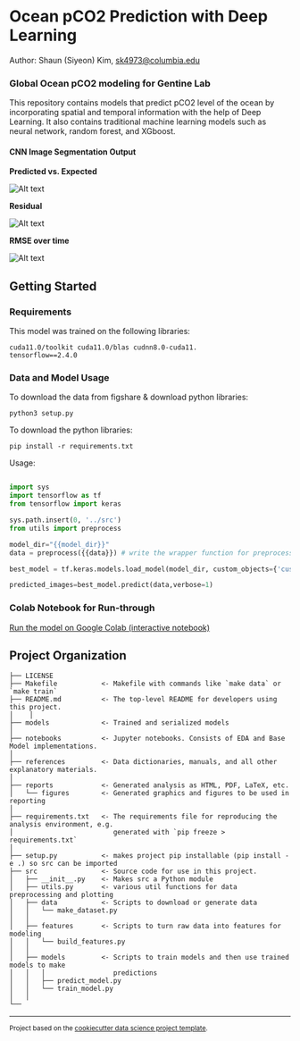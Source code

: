 Ocean pCO2 Prediction with Deep Learning
==============================

Author: Shaun (Siyeon) Kim, [sk4973@columbia.edu](mailto:sk4973@columbia.edu)

### Global Ocean pCO2 modeling for Gentine Lab

This repository contains models that predict pCO2 level of the ocean by incorporating spatial and temporal information with the help of Deep Learning. It also contains traditional machine learning models such as neural network, random forest, and XGboost.  

#### CNN Image Segmentation Output
**Predicted vs. Expected**

![Alt text](https://github.com/sk981102/ocean_co2/blob/main/assets/val_comparison.png)

**Residual**

![Alt text](https://github.com/sk981102/ocean_co2/blob/main/assets/val_residual.png)

**RMSE over time**

![Alt text](https://github.com/sk981102/ocean_co2/blob/main/assets/val_overtime.png)


Getting Started
------------

### Requirements
This model was trained on the following libraries:

```` 
cuda11.0/toolkit cuda11.0/blas cudnn8.0-cuda11.
tensorflow==2.4.0
````

### Data and Model Usage
To download the data from figshare & download python libraries:
```` 
python3 setup.py
````

To download the python libraries:
```` 
pip install -r requirements.txt
````

Usage:
```python

import sys
import tensorflow as tf
from tensorflow import keras

sys.path.insert(0, '../src')
from utils import preprocess

model_dir="{{model_dir}}"
data = preprocess({{data}}) # write the wrapper function for preprocessing data

best_model = tf.keras.models.load_model(model_dir, custom_objects={'custom_rmse':custom_rmse})

predicted_images=best_model.predict(data,verbose=1)

```

### Colab Notebook for Run-through

[Run the model on Google Colab (interactive notebook)](https://colab.research.google.com/drive/1GX6e0XXeGSb7F4sZDQwSW4cA7dwgMc7I)



Project Organization
------------
    ├── LICENSE
    ├── Makefile           <- Makefile with commands like `make data` or `make train`
    ├── README.md          <- The top-level README for developers using this project.
    │    │
    ├── models             <- Trained and serialized models
    │
    ├── notebooks          <- Jupyter notebooks. Consists of EDA and Base Model implementations.
    │
    ├── references         <- Data dictionaries, manuals, and all other explanatory materials.
    │
    ├── reports            <- Generated analysis as HTML, PDF, LaTeX, etc.
    │   └── figures        <- Generated graphics and figures to be used in reporting
    │
    ├── requirements.txt   <- The requirements file for reproducing the analysis environment, e.g.
    │                         generated with `pip freeze > requirements.txt`
    │
    ├── setup.py           <- makes project pip installable (pip install -e .) so src can be imported
    ├── src                <- Source code for use in this project.
    │   ├── __init__.py    <- Makes src a Python module
    │   ├── utils.py       <- various util functions for data preprocessing and plotting
    │   ├── data           <- Scripts to download or generate data
    │   │   └── make_dataset.py
    │   │
    │   ├── features       <- Scripts to turn raw data into features for modeling
    │   │   └── build_features.py
    │   │
    │   ├── models         <- Scripts to train models and then use trained models to make
    │   │   │                 predictions
    │   │   ├── predict_model.py
    │   │   └── train_model.py
    │   │
    └── 


--------

<p><small>Project based on the <a target="_blank" href="https://drivendata.github.io/cookiecutter-data-science/">cookiecutter data science project template</a>.

